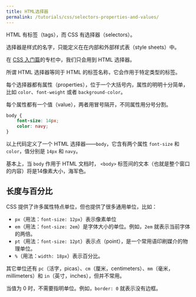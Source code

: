 ```yaml
---
title: HTML选择器
permalink: /tutorials/css/selectors-properties-and-values/
---
```


HTML 有标签（tags），而 CSS 有选择器（selectors）。

选择器是样式的名字，只能定义在在内部和外部样式表（style sheets）中。

在 [CSS 入门篇](https://blog.csdn.net/feelang/category_12029701.html)的专栏中，我们只会用到 HTML 选择器。

所谓 HTML 选择器等同于 HTML 的标签名称，它会作用于特定类型的标签。

每个选择器都有属性（properties），位于一个大括号内，属性的明明十分简单，比如 `color`、`font-weight` 或者 `background-color`。

每个属性都有一个值（value），两者用冒号隔开，不同属性用分号分割。

```css
body {
    font-size: 14px;
    color: navy;
}
```

以上代码定义了一个 HTML 选择器——`body`，它含有两个属性 `font-size` 和 `color`，值分别是 `14px` 和 `navy`。

基本上，当 `body` 作用于 HTML 文档时， `<body>` 标签间的文本（也就是整个窗口的内容）将是14像素大小，海军色。

## 长度与百分比

CSS 提供了许多属性特点单位，但也提供了很多通用单位，比如：

* `px`（用法：`font-size: 12px`）表示像素单位
* `em`（用法：`font-size: 2em`）是字体大小的单位。例如，`2em` 就表示当前字体的两倍。
* `pt`（用法：`font-size: 12pt`）表示点（point），是一个常用语印刷媒介的物理单位。
* `%`（用法：`width: 18px`）表示百分比。

其它单位还有 `pc`（活字，picas）、`cm`（厘米，centimeters）、`mm`（毫米，millimeters）和 `in`（英寸，inches），但并不常用。

当值为 0 时，不需要指明单位。例如，`border: 0` 就表示没有边框。


